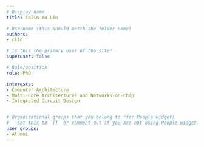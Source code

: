 ```yaml
---
# Display name
title: Colin Yu Lin

# Username (this should match the folder name)
authors:
- clin

# Is this the primary user of the site?
superuser: false

# Role/position
role: PhD

interests:
- Computer Architecture
- Multi-Core Architectures and Networks-on-Chip
- Integrated Circuit Design


# Organizational groups that you belong to (for People widget)
#   Set this to `[]` or comment out if you are not using People widget.
user_groups:
- Alumni
---
```

